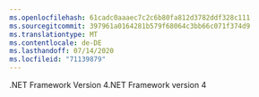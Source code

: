 ```yaml
---
ms.openlocfilehash: 61cadc0aaaec7c2c6b80fa812d3782ddf328c111
ms.sourcegitcommit: 397961a0164281b579f68064c3bb66c071f374d9
ms.translationtype: MT
ms.contentlocale: de-DE
ms.lasthandoff: 07/14/2020
ms.locfileid: "71139879"
---
```

<span data-ttu-id="e6bc7-101">.NET Framework Version 4</span><span class="sxs-lookup"><span data-stu-id="e6bc7-101">.NET Framework version 4</span></span>